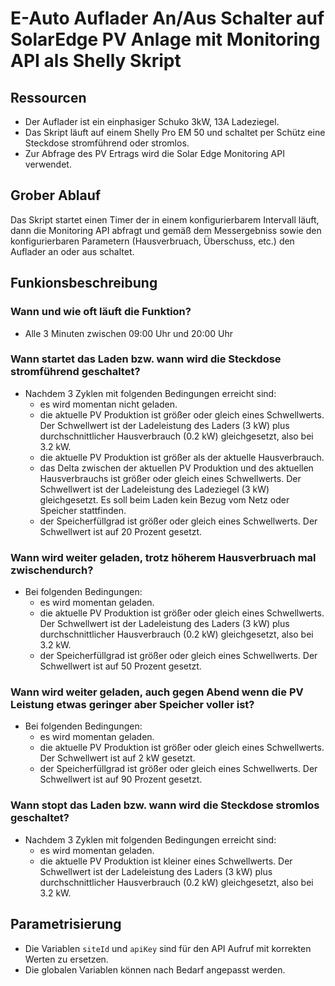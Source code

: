 # E-Auto Auflader An/Aus Schalter auf SolarEdge PV Anlage mit Monitoring API als Shelly Skript
## Ressourcen
 + Der Auflader ist ein einphasiger Schuko 3kW, 13A Ladeziegel.
 + Das Skript läuft auf einem Shelly Pro EM 50 und schaltet per Schütz eine Steckdose stromführend oder stromlos.
 + Zur Abfrage des PV Ertrags wird die Solar Edge Monitoring API verwendet.

## Grober Ablauf
Das Skript startet einen Timer der in einem konfigurierbarem Intervall läuft, dann die Monitoring API abfragt und gemäß dem Messergebniss sowie den konfigurierbaren Parametern (Hausverbruach, Überschuss, etc.) den Auflader an oder aus schaltet.

## Funkionsbeschreibung
### Wann und wie oft läuft die Funktion?
 + Alle 3 Minuten zwischen 09:00 Uhr und 20:00 Uhr

### Wann startet das Laden bzw. wann wird die Steckdose stromführend geschaltet?
 + Nachdem 3 Zyklen mit folgenden Bedingungen erreicht sind:
    + es wird momentan nicht geladen.
    + die aktuelle PV Produktion ist größer oder gleich eines Schwellwerts. Der Schwellwert ist der Ladeleistung des Laders (3 kW) plus durchschnittlicher Hausverbrauch (0.2 kW) gleichgesetzt, also bei 3.2 kW.
    + die aktuelle PV Produktion ist größer als der aktuelle Hausverbrauch.
    + das Delta zwischen der aktuellen PV Produktion und des aktuellen Hausverbrauchs ist größer oder gleich eines Schwellwerts. Der Schwellwert ist der Ladeleistung des Ladeziegel (3 kW) gleichgesetzt. Es soll beim Laden kein Bezug vom Netz oder Speicher stattfinden.
    + der Speicherfüllgrad ist größer oder gleich eines Schwellwerts. Der Schwellwert ist auf 20 Prozent gesetzt.

### Wann wird weiter geladen, trotz höherem Hausverbruach mal zwischendurch?
 + Bei folgenden Bedingungen:
    + es wird momentan geladen.
    + die aktuelle PV Produktion ist größer oder gleich eines Schwellwerts. Der Schwellwert ist der Ladeleistung des Laders (3 kW) plus durchschnittlicher Hausverbrauch (0.2 kW) gleichgesetzt, also bei 3.2 kW.
    + der Speicherfüllgrad ist größer oder gleich eines Schwellwerts. Der Schwellwert ist auf 50 Prozent gesetzt.
  
### Wann wird weiter geladen, auch gegen Abend wenn die PV Leistung etwas geringer aber Speicher voller ist?
 + Bei folgenden Bedingungen:
    + es wird momentan geladen.
    + die aktuelle PV Produktion ist größer oder gleich eines Schwellwerts. Der Schwellwert ist auf 2 kW gesetzt.
    + der Speicherfüllgrad ist größer oder gleich eines Schwellwerts. Der Schwellwert ist auf 90 Prozent gesetzt.

### Wann stopt das Laden bzw. wann wird die Steckdose stromlos geschaltet?
 + Nachdem 3 Zyklen mit folgenden Bedingungen erreicht sind:
    + es wird momentan geladen.
    + die aktuelle PV Produktion ist kleiner eines Schwellwerts. Der Schwellwert ist der Ladeleistung des Laders (3 kW) plus durchschnittlicher Hausverbrauch (0.2 kW) gleichgesetzt, also bei 3.2 kW.

## Parametrisierung
+ Die Variablen `siteId` und `apiKey` sind für den API Aufruf mit korrekten Werten zu ersetzen.
+ Die globalen Variablen können nach Bedarf angepasst werden.
